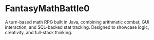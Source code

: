 # FantasyMathBattle0
A turn-based math RPG built in Java, combining arithmetic combat, GUI interaction, and SQL-backed stat tracking. Designed to showcase logic, creativity, and full-stack thinking.
